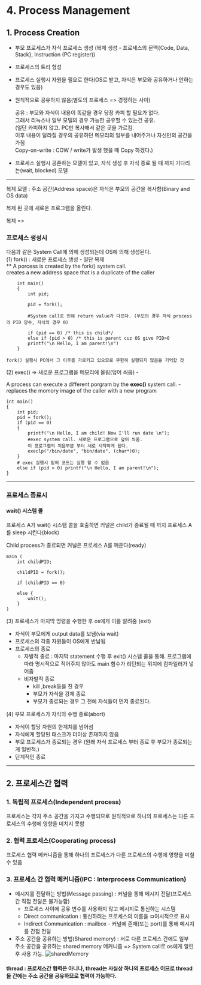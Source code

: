 # 4. Process Management

## 1. Process Creation
* 부모 프로세스가 자식 프로세스 생성 (복제 생성 - 프로세스의 문맥{Code, Data, Stack}, Instruction (PC register))  
* 프로세스의 트리 형성
* 프로세스 실행시 자원을 필요로 한다(OS로 받고, 자식은 부모와 공유하거나 안하는 경우도 있음)
* 원칙적으로 공유하지 않음(별도의 프로세스 => 경쟁하는 사이)


    공유 : 부모와 자식이 내용이 똑같을 경우 당장 카피 할 필요가 없다.  
     그래서 리눅스나 일부 모델의 경우 가능한 공유할 수 있는건 공유.  
     (일단 카피하지 않고. PC만 복사해서 같은 곳을 가르킴.  
    이후 내용이 달라질 경우의 공유하던 메모리의 일부를 내어주거나 자신만의 공간을 가짐  
    Copy-on-write : COW / write가 발생 했을 때 Copy 하겠다.)  


* 프로세스 실행시 공존하는 모델이 있고, 자식 생성 후 자식 종료 될 때 까지 기다리는(wait, blocked) 모델

***
복제 모델 : 주소 공간(Address space)은 자식은 부모의 공간을 복사함(Binary and OS data)

복제 된 곳에 새로운 프로그램을 올린다.

복제 => 
### 프로세스 생성시
다음과 같은 System Call에 의해 생성되는데 OS에 의해 생성된다.  
(1) fork() : 새로운 프로세스 생성 - 일단 복제  
** A porcess is created by the fork() system call.  
creates a new address space that is a duplicate of the caller



        int main()
        {
            int pid;
            
            pid = fork();  

            #System call로 인해 return value가 다르다. (부모의 경우 자식 process의 PID 양수, 자식의 경우 0)

            if (pid == 0) /* this is child*/
            else if (pid > 0) /* this is parent cuz OS give PID>0
            printf("\n Hello, I am parent!\n")
        }

    fork() 실행시 PC에서 그 이후를 가르키고 있으므로 무한히 실행되지 않음을 기억할 것
(2) exec() => 새로운 프로그램을 메모리에 올림(덮어 씌움) -  

A process can execute a different porgram by the **exec()** system call. - replaces the momory image of the caller with a new program

    int main()
    {
        int pid;
        pid = fork();
        if (pid == 0)
        {
            printf("\n Hello, I am child! Now I'll run date \n"); 
            #exec system call. 새로운 프로그램으로 덮어 씌움.
            이 프로그램의 처음부분 부터 새로 시작하게 된다.
            execlp("/bin/date", "bin/date", (char*)0);
        } 
        # exec 실행시 밑의 코드는 실행 할 수 없음
        else if (pid > 0) printf("\n Hello, I am parent!\n");
    }
***
### 프로세스 종료시
#### wait() 시스템 콜
프로세스 A가 wait() 시스템 콜을 호출하면 커널은 child가 종료될 때 까지 프로세스 A를 sleep 시킨다(block)  

Child process가 종료되면 커널은 프로세스 A를 깨운다(ready)

    main (
        int childPID;

        childPID = fork();

        if (childPID == 0)

        else {
            wait();
        }
    )

(3) 프로세스가 마지막 명령을 수행한 후 os에게 이를 알려줌 (exit)
  *  자식이 부모에게 output data를 보냄(via wait)
  * 프로세스의 각종 자원들이 OS에게 반납됨
  * 프로세스의 종료
    * 자발적 종료 : 마지막 statement 수행 후 exit() 시스템 콜을 통해. 프로그램에 따라 명시적으로 적어주지 않아도 main 함수가 리턴되는 위치에 컴파일러가 넣어줌
    * 비자발적 종료
        * kill ,break등을 친 경우
        * 부모가 자식을 강제 종료
        * 부모가 종료되는 경우 그 전에 자식들이 먼저 종료된다.

(4) 부모 프로세스가 자식의 수행 종료(abort)
  * 자식이 할당 자원의 한계치를 넘어섬
  * 자식에게 할당퇸 태스크가 더이상 존재하지 않음
  * 부모 프로세스가 종료되는 경우
  (원래 자식 프로세스 부터 종료 후 부모가 종료되는게 일반적.)
  * 단계적인 종료
***
## 2. 프로세스간 협력

### 1. 독립적 프로세스(Independent process)  
 프로세스는 각자 주소 공간을 가지고 수행되므로 원칙적으로 하나의 프로세스는 다른 프로세스의 수행에 영향을 미치지 못함

### 2. 협력 프로세스(Cooperating process)  
프로세스 협력 메커니즘을 통해 하나의 프로세스가 다른 프로세스의 수행에 영향을 미칠 수 있음

### 3. 프로세스 간 협력 메커니즘(IPC : Interprocess Communication)
*  메시지를 전달하는 방법(Message passing) : 커널을 통해 메시지 전달(프로세스간 직접 전달은 불가능함)
    *   프로세스 사이에 공유 변수를 사용하지 않고 메시지로 통신하는 시스템
    *  Direct communication : 통신하려는 프로세스의 이름을 ㅁ여시적으로 표시
    *  Indirect Communication : mailbox - 커널에 존재(또는 port)를 통해 메시지를 간접 전달
* 주소 공간을 공유하는 방법(Shared memory) : 서로 다른 프로세스 간에도 일부 주소 공간을 공유하는 shared memory 메커니즘 => System call로 os에게 알린 후 사용 가능.
![sharedMemory](/img/shared_memory.png)

#### thread : 프로세스간 협력은 아니나, thread는 사실상 하나의 프로세스 이므로 thread들 간에는 주소 공간을 공유하므로 협력이 가능하다.